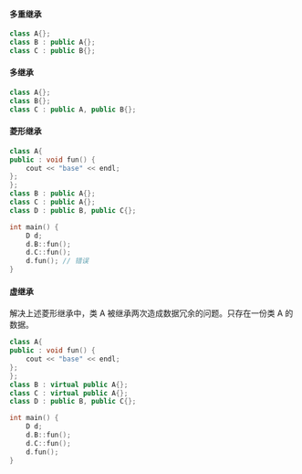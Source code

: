 #### 多重继承

```cpp
class A{};
class B : public A{};
class C : public B{};
```





#### 多继承

```cpp
class A{};
class B{};
class C : public A, public B{};
```



#### 菱形继承

```cpp
class A{
public : void fun() {
    cout << "base" << endl;
};
};
class B : public A{};
class C : public A{};
class D : public B, public C{};

int main() {
    D d;
    d.B::fun();
    d.C::fun();
    d.fun(); // 错误
}
```



#### 虚继承

解决上述菱形继承中，类 A 被继承两次造成数据冗余的问题。只存在一份类 A 的数据。

```cpp
class A{
public : void fun() {
    cout << "base" << endl;
};
};
class B : virtual public A{};
class C : virtual public A{};
class D : public B, public C{};

int main() {
    D d;
    d.B::fun();
    d.C::fun();
    d.fun();
}
```

